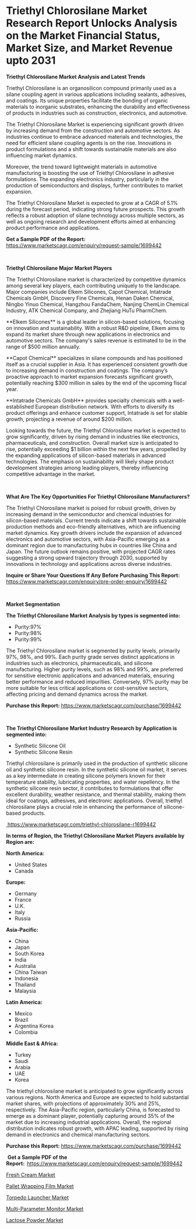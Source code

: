 <p><h1>Triethyl Chlorosilane Market Research Report Unlocks Analysis on the Market Financial Status, Market Size, and Market Revenue upto 2031</h1></p><p><strong>Triethyl Chlorosilane Market Analysis and Latest Trends</strong></p>
<p><p>Triethyl Chlorosilane is an organosilicon compound primarily used as a silane coupling agent in various applications including sealants, adhesives, and coatings. Its unique properties facilitate the bonding of organic materials to inorganic substrates, enhancing the durability and effectiveness of products in industries such as construction, electronics, and automotive.</p><p>The Triethyl Chlorosilane Market is experiencing significant growth driven by increasing demand from the construction and automotive sectors. As industries continue to embrace advanced materials and technologies, the need for efficient silane coupling agents is on the rise. Innovations in product formulations and a shift towards sustainable materials are also influencing market dynamics.</p><p>Moreover, the trend toward lightweight materials in automotive manufacturing is boosting the use of Triethyl Chlorosilane in adhesive formulations. The expanding electronics industry, particularly in the production of semiconductors and displays, further contributes to market expansion.</p><p>The Triethyl Chlorosilane Market is expected to grow at a CAGR of 5.1% during the forecast period, indicating strong future prospects. This growth reflects a robust adoption of silane technology across multiple sectors, as well as ongoing research and development efforts aimed at enhancing product performance and applications.</p></p>
<p><strong>Get a Sample PDF of the Report:&nbsp;</strong> <a href="https://www.marketscagr.com/enquiry/request-sample/1699442?utm_campaign=1284&utm_medium=2&utm_source=Github&utm_content=ia&utm_term=20102024&utm_id=triethyl-chlorosilane">https://www.marketscagr.com/enquiry/request-sample/1699442</a></p>
<p>&nbsp;</p>
<p><strong>Triethyl Chlorosilane Major Market Players</strong></p>
<p><p>The Triethyl Chlorosilane market is characterized by competitive dynamics among several key players, each contributing uniquely to the landscape. Major companies include Elkem Silicones, Capot Chemical, Intatrade Chemicals GmbH, Discovery Fine Chemicals, Henan Daken Chemical, Ningbo Yinuo Chemical, Hangzhou FandaChem, Nanjing ChemLin Chemical Industry, ATK Chemical Company, and Zhejiang HuTu PharmChem.</p><p>**Elkem Silicones** is a global leader in silicon-based solutions, focusing on innovation and sustainability. With a robust R&D pipeline, Elkem aims to expand its market share through new applications in electronics and automotive sectors. The company's sales revenue is estimated to be in the range of $500 million annually.</p><p>**Capot Chemical** specializes in silane compounds and has positioned itself as a crucial supplier in Asia. It has experienced consistent growth due to increasing demand in construction and coatings. The company’s proactive approach to market expansion forecasts significant growth, potentially reaching $300 million in sales by the end of the upcoming fiscal year.</p><p>**Intatrade Chemicals GmbH** provides specialty chemicals with a well-established European distribution network. With efforts to diversify its product offerings and enhance customer support, Intatrade is set for stable growth, projecting a revenue of around $200 million.</p><p>Looking towards the future, the Triethyl Chlorosilane market is expected to grow significantly, driven by rising demand in industries like electronics, pharmaceuticals, and construction. Overall market size is anticipated to rise, potentially exceeding $1 billion within the next few years, propelled by the expanding applications of silicon-based materials in advanced technologies. The emphasis on sustainability will likely shape product development strategies among leading players, thereby influencing competitive advantage in the market.</p></p>
<p>&nbsp;</p>
<p><strong>What Are The Key Opportunities For Triethyl Chlorosilane Manufacturers?</strong></p>
<p><p>The Triethyl Chlorosilane market is poised for robust growth, driven by increasing demand in the semiconductor and chemical industries for silicon-based materials. Current trends indicate a shift towards sustainable production methods and eco-friendly alternatives, which are influencing market dynamics. Key growth drivers include the expansion of advanced electronics and automotive sectors, with Asia-Pacific emerging as a dominant region due to manufacturing hubs in countries like China and Japan. The future outlook remains positive, with projected CAGR rates suggesting a strong upward trajectory through 2030, supported by innovations in technology and applications across diverse industries.</p></p>
<p><strong>Inquire or Share Your Questions If Any Before Purchasing This Report:</strong> <a href="https://www.marketscagr.com/enquiry/pre-order-enquiry/1699442?utm_campaign=1284&utm_medium=2&utm_source=Github&utm_content=ia&utm_term=20102024&utm_id=triethyl-chlorosilane">https://www.marketscagr.com/enquiry/pre-order-enquiry/1699442</a></p>
<p>&nbsp;</p>
<p><strong>Market Segmentation</strong></p>
<p><strong>The Triethyl Chlorosilane Market Analysis by types is segmented into:</strong></p>
<p><ul><li>Purity:97%</li><li>Purity:98%</li><li>Purity:99%</li></ul></p>
<p><p>The Triethyl Chlorosilane market is segmented by purity levels, primarily 97%, 98%, and 99%. Each purity grade serves distinct applications in industries such as electronics, pharmaceuticals, and silicone manufacturing. Higher purity levels, such as 98% and 99%, are preferred for sensitive electronic applications and advanced materials, ensuring better performance and reduced impurities. Conversely, 97% purity may be more suitable for less critical applications or cost-sensitive sectors, affecting pricing and demand dynamics across the market.</p></p>
<p><strong>Purchase this Report:&nbsp;</strong><a href="https://www.marketscagr.com/purchase/1699442?utm_campaign=1284&utm_medium=2&utm_source=Github&utm_content=ia&utm_term=20102024&utm_id=triethyl-chlorosilane">https://www.marketscagr.com/purchase/1699442</a></p>
<p>&nbsp;</p>
<p><strong>The Triethyl Chlorosilane Market Industry Research by Application is segmented into:</strong></p>
<p><ul><li>Synthetic Silicone Oil</li><li>Synthetic Silicone Resin</li></ul></p>
<p><p>Triethyl chlorosilane is primarily used in the production of synthetic silicone oil and synthetic silicone resin. In the synthetic silicone oil market, it serves as a key intermediate in creating silicone polymers known for their temperature stability, lubricating properties, and water repellency. In the synthetic silicone resin sector, it contributes to formulations that offer excellent durability, weather resistance, and thermal stability, making them ideal for coatings, adhesives, and electronic applications. Overall, triethyl chlorosilane plays a crucial role in enhancing the performance of silicone-based products.</p></p>
<p><a href="https://www.marketscagr.com/triethyl-chlorosilane-r1699442?utm_campaign=1284&utm_medium=2&utm_source=Github&utm_content=ia&utm_term=20102024&utm_id=triethyl-chlorosilane">&nbsp;https://www.marketscagr.com/triethyl-chlorosilane-r1699442</a></p>
<p><strong>In terms of Region, the Triethyl Chlorosilane Market Players available by Region are:</strong></p>
<p>
    <p> <strong> North America: </strong>
        <ul>
            <li>United States</li>
            <li>Canada</li>
        </ul>
        </p> 
    <p> <strong> Europe: </strong>
        <ul>
            <li>Germany</li>
            <li>France</li>
            <li>U.K.</li>
            <li>Italy</li>
            <li>Russia</li>
        </ul>
        </p> 
    <p> <strong> Asia-Pacific: </strong>
        <ul>
            <li>China</li>
            <li>Japan</li>
            <li>South Korea</li>
            <li>India</li>
            <li>Australia</li>
            <li>China Taiwan</li>
            <li>Indonesia</li>
            <li>Thailand</li>
            <li>Malaysia</li>
        </ul>
        </p> 
    <p> <strong> Latin America: </strong>
        <ul>
            <li>Mexico</li>
            <li>Brazil</li>
            <li>Argentina Korea</li>
            <li>Colombia</li>
        </ul>
        </p> 
    <p> <strong> Middle East & Africa: </strong>
        <ul>
            <li>Turkey</li>
            <li>Saudi</li>
            <li>Arabia</li>
            <li>UAE</li>
            <li>Korea</li>
        </ul>
    </p>
    </p>
<p><p>The triethyl chlorosilane market is anticipated to grow significantly across various regions. North America and Europe are expected to hold substantial market shares, with projections of approximately 30% and 25%, respectively. The Asia-Pacific region, particularly China, is forecasted to emerge as a dominant player, potentially capturing around 35% of the market due to increasing industrial applications. Overall, the regional distribution indicates robust growth, with APAC leading, supported by rising demand in electronics and chemical manufacturing sectors.</p></p>
<p><strong>Purchase this Report: </strong><a href="https://www.marketscagr.com/purchase/1699442?utm_campaign=1284&utm_medium=2&utm_source=Github&utm_content=ia&utm_term=20102024&utm_id=triethyl-chlorosilane">https://www.marketscagr.com/purchase/1699442</a></p>
<p>&nbsp;<strong>Get a Sample PDF of the Report:&nbsp;&nbsp;</strong><a href="https://www.marketscagr.com/enquiry/request-sample/1699442?utm_campaign=1284&utm_medium=2&utm_source=Github&utm_content=ia&utm_term=20102024&utm_id=triethyl-chlorosilane">https://www.marketscagr.com/enquiry/request-sample/1699442</a></p>
<p><strong></strong></p>
<p><p><a href="https://www.linkedin.com/pulse/top-trends-transforming-fresh-cream-market-2024-2031-burst-market-1dboe?utm_campaign=1284&utm_medium=2&utm_source=Github&utm_content=ia&utm_term=20102024&utm_id=triethyl-chlorosilane">Fresh Cream Market</a></p><p><a href="https://github.com/tamvrosiya/Market-Research-Report-List-6/blob/main/pallet-wrapping-film-market.md?utm_campaign=1284&utm_medium=2&utm_source=Github&utm_content=ia&utm_term=20102024&utm_id=triethyl-chlorosilane">Pallet Wrapping Film Market</a></p><p><a href="https://issuu.com/reportprime-2/docs/torpedo-launcher-market-size-2030.p_f470885bc929ce?utm_campaign=1284&utm_medium=2&utm_source=Github&utm_content=ia&utm_term=20102024&utm_id=triethyl-chlorosilane">Torpedo Launcher Market</a></p><p><a href="https://www.linkedin.com/pulse/multi-parameter-monitor-market-size-share-analysis-growth-1fjse?utm_campaign=1284&utm_medium=2&utm_source=Github&utm_content=ia&utm_term=20102024&utm_id=triethyl-chlorosilane">Multi-Parameter Monitor Market</a></p><p><a href="https://www.linkedin.com/pulse/decoding-lactose-powder-market-signals-growth-algorithms-ybtke?utm_campaign=1284&utm_medium=2&utm_source=Github&utm_content=ia&utm_term=20102024&utm_id=triethyl-chlorosilane">Lactose Powder Market</a></p></p>